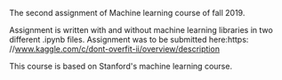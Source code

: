 The second assignment of Machine learning course of fall 2019.

Assignment is written with and without machine learning libraries in two different .ipynb files.
Assignment was to be submitted here:https: //www.kaggle.com/c/dont-overfit-ii/overview/description

This course is based on Stanford's machine learning course.
